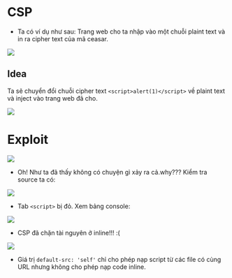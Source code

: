 # CSP 
- Ta có ví dụ như sau:
Trang web cho ta nhập vào một chuỗi plaint text và in ra cipher text của mã ceasar.

![](https://github.com/huyenlamchiton/owasp/blob/master/Input%20Validation%20Testing/image/adv2-1.png)

## Idea
Ta sẽ chuyển đổi chuỗi cipher text ```<script>alert(1)</script>``` về plaint text và inject vào trang web đã cho.

![](https://github.com/huyenlamchiton/owasp/blob/master/Input%20Validation%20Testing/image/adv2-2.png)

# Exploit

![](https://github.com/huyenlamchiton/owasp/blob/master/Input%20Validation%20Testing/image/adv2-3.png)

- Oh! Như ta đã thấy không có chuyện gì xảy ra cả.why??? Kiểm tra source ta có:

![](https://github.com/huyenlamchiton/owasp/blob/master/Input%20Validation%20Testing/image/adv2-4.png)  

- Tab ```<script>``` bị đỏ. Xem bảng console:  

![](https://github.com/huyenlamchiton/owasp/blob/master/Input%20Validation%20Testing/image/adv2-5.png)   

- CSP đã chặn tài nguyên ở inline!!! :(

![](https://github.com/huyenlamchiton/owasp/blob/master/Input%20Validation%20Testing/image/adv2-6.png)  

- Giá trị ```default-src: 'self'``` chỉ cho phép nạp script từ các file có cùng URL nhưng không cho phép nạp code inline.  
